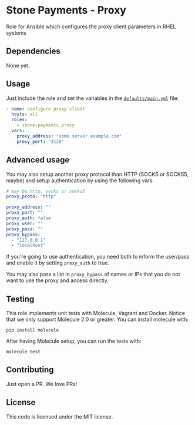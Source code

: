 # Stone Payments - Proxy
Role for Ansible which configures the proxy client parameters in RHEL systems

## Dependencies
None yet.

## Usage
Just include the role and set the variables in the [`defaults/main.yml`](defaults/main.yml) file:
```yaml
- name: configure proxy client
  hosts: all
  roles:
    - stone-payments.proxy
  vars:
    proxy_address: "some.server.example.com"
    proxy_port: "3128"
```

## Advanced usage
You may also setup another proxy protocol than HTTP (SOCKS or SOCKS5, maybe)
and setup authentication by using the following vars:

```yaml
# may be http, socks or socks5
proxy_proto: "http"

proxy_address: ""
proxy_port: ""
proxy_auth: false
proxy_user: ""
proxy_pass: ""
proxy_bypass:
  - "127.0.0.1"
  - "localhost"
```

If you're going to use authentication, you need both to inform the user/pass
and enable it by setting `proxy_auth` to true.

You may also pass a list in `proxy_bypass` of names or IPs that you do not
want to use the proxy and access directly.

## Testing
This role implements unit tests with Molecule, Vagrant and Docker. Notice that we only support Molecule 2.0 or greater. You can install molecule with:

```shell
pip install molecule
```

After having Molecule setup, you can run the tests with:

```shell
molecule test
```

## Contributing
Just open a PR. We love PRs!

## License
This code is licensed under the MIT license.
